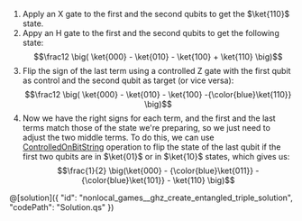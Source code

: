 1. Apply an X gate to the first and the second qubits to get the $\ket{110}$ state.
2. Appy an H gate to the first and the second qubits to get the following state:
$$\frac12 \big( \ket{000} - \ket{010} - \ket{100} + \ket{110} \big)$$
3. Flip the sign of the last term using a controlled Z gate with the first qubit as control and the second qubit as target (or vice versa):
$$\frac12 \big( \ket{000} - \ket{010} - \ket{100} -{\color{blue}\ket{110}} \big)$$
4. Now we have the right signs for each term, and the first and the last terms match those of the state we're preparing, so we just need to adjust the two middle terms.
To do this, we can use [ControlledOnBitString](https://learn.microsoft.com/qsharp/api/qsharp-lang/microsoft.quantum.canon/applycontrolledonbitstring) operation to flip the state of the last qubit if the first two qubits are in $\ket{01}$ or in $\ket{10}$ states, which gives us:
$$\frac{1}{2} \big(\ket{000} - {\color{blue}\ket{011}} - {\color{blue}\ket{101}} - \ket{110} \big)$$

@[solution]({
    "id": "nonlocal_games__ghz_create_entangled_triple_solution",
    "codePath": "Solution.qs"
})
